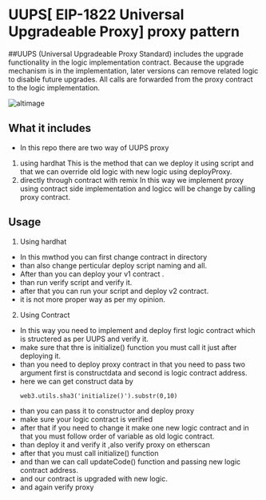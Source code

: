 # UUPS[ EIP-1822 Universal Upgradeable Proxy] proxy pattern

##UUPS
(Universal Upgradeable Proxy Standard) includes the upgrade functionality in the logic implementation contract. Because the upgrade mechanism is in the implementation, later versions can remove related logic to disable future upgrades. All calls are forwarded from the proxy contract to the logic implementation.

![altimage](https://images.ctfassets.net/v0qht4wq59vi/2JNaV0A774jV7iToFHpioE/9214d6bc2df67badac40f32e4efd3d9a/Upgradeable_proxy_contract_security_best_practices_-_Blog_Post.png)

## What it includes
- In this repo there are two way of UUPS proxy
 1. using hardhat
    This is the method that can we deploy it using script and that we can override old logic with new logic using deployProxy.
 2. directly through contract with remix
    In this way we implement proxy using contract side implementation and logicc will be change by calling proxy contract.

## Usage 
1. Using hardhat  
  - In this mwthod you can first change contract in directory
  - than also change perticular deploy script naming and all.
  - After than you can deploy your v1 contract .
  - than run verify script and verify it.
  - after that you can run your script and deploy v2 contract.
  - it is not more proper way as per my opinion.
2. Using Contract
  - In this way you need to implement and deploy first logic contract which is structered as per UUPS and verify it.
  - make sure that thre is initialize() function you must call it just after deploying it.
  - than you need to deploy proxy contract in that you need to pass two argument first is constructdata and second is  logic contract address.
  - here we can get construct data by
    ```
    web3.utils.sha3('initialize()').substr(0,10)
    ```
  - than you can pass it to constructor and deploy proxy
  - make sure your logic contract is verified
  - after that if you need to change it make one new logic contract and in that you must follow order of variable as old logic contract.
  - than deploy it and verify it ,also verify proxy on etherscan
  - after that you must call initialize() function
  - and than we can call updateCode() function and passing new logic contract address.
  - and our contract is upgraded with new logic.
  - and again verify proxy  
